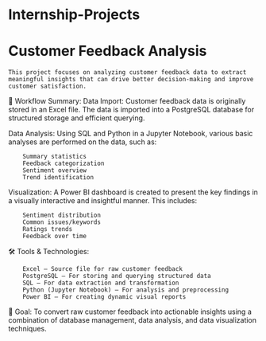# Internship-Projects
# Customer Feedback Analysis
    This project focuses on analyzing customer feedback data to extract meaningful insights that can drive better decision-making and improve customer satisfaction.

🔄 Workflow Summary:
  Data Import:
      Customer feedback data is originally stored in an Excel file. The data is imported into a PostgreSQL database for structured storage and efficient querying.
  
  Data Analysis:
      Using SQL and Python in a Jupyter Notebook, various basic analyses are performed on the data, such as:

        Summary statistics
        Feedback categorization
        Sentiment overview
        Trend identification

Visualization:
    A Power BI dashboard is created to present the key findings in a visually interactive and insightful manner. This includes:

        Sentiment distribution
        Common issues/keywords
        Ratings trends
        Feedback over time

🛠️ Tools & Technologies:

        Excel – Source file for raw customer feedback
        PostgreSQL – For storing and querying structured data
        SQL – For data extraction and transformation
        Python (Jupyter Notebook) – For analysis and preprocessing
        Power BI – For creating dynamic visual reports

📌 Goal:
    To convert raw customer feedback into actionable insights using a combination of database management, data analysis, and data visualization techniques.
